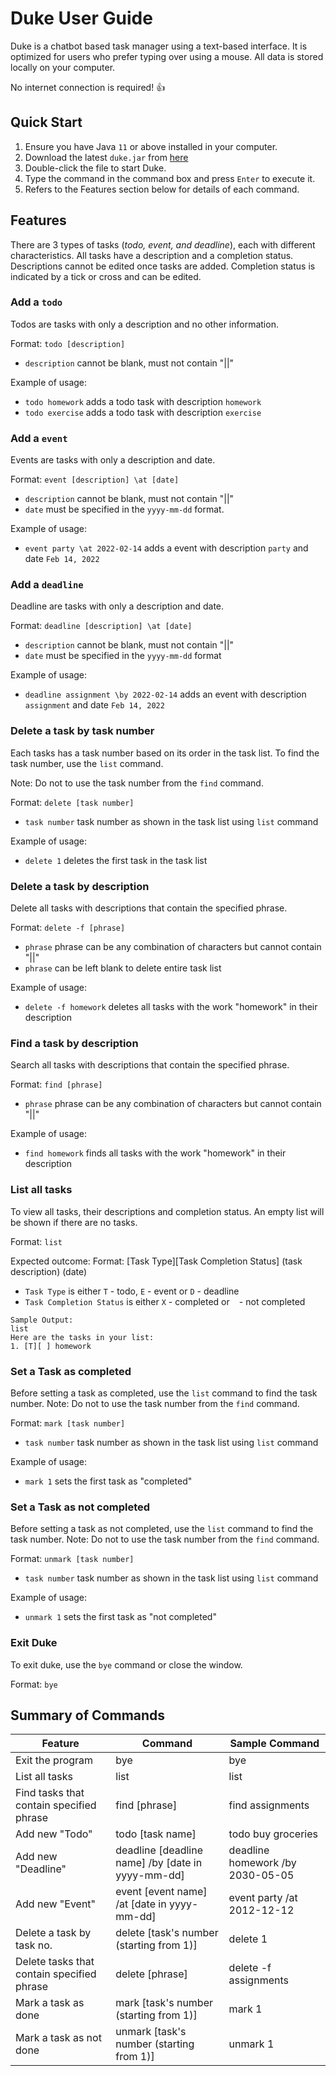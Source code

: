 # Duke User Guide
Duke is a chatbot based task manager using a text-based interface. 
It is optimized for users who prefer typing over using a mouse. 
All data is stored locally on your computer.

No internet connection is required! :+1:

## Quick Start
1. Ensure you have Java `11` or above installed in your computer.
2. Download the latest `duke.jar` from [here](https://github.com/junwei-tan/ip/releases)
3. Double-click the file to start Duke.
4. Type the command in the command box and press `Enter` to execute it.
5. Refers to the Features section below for details of each command.

## Features 
There are 3 types of tasks (_todo, event, and deadline_), each with different characteristics. 
All tasks have a description and a completion status.
Descriptions cannot be edited once tasks are added.
Completion status is indicated by a tick or cross and can be edited.

### Add a `todo`
Todos are tasks with only a description and no other information.

Format: `todo [description]`
- `description` cannot be blank, must not contain "||"

Example of usage:
- `todo homework` adds a todo task with description `homework`
- `todo exercise` adds a todo task with description `exercise`

### Add a `event`
Events are tasks with only a description and date.

Format: `event [description] \at [date]`
- `description` cannot be blank, must not contain "||"
- `date` must be specified in the `yyyy-mm-dd` format.

Example of usage:
- `event party \at 2022-02-14` adds a event with description `party` and date `Feb 14, 2022`

### Add a `deadline`
Deadline are tasks with only a description and date.

Format: `deadline [description] \at [date]`
- `description` cannot be blank, must not contain "||"
- `date` must be specified in the `yyyy-mm-dd` format

Example of usage:
- `deadline assignment \by 2022-02-14` adds an event with description `assignment` and date `Feb 14, 2022`

### Delete a task by task number
Each tasks has a task number based on its order in the task list. 
To find the task number, use the `list` command. 

Note: Do not to use the task number from the `find` command.

Format: `delete [task number]`
- `task number` task number as shown in the task list using `list` command

Example of usage:
- `delete 1` deletes the first task in the task list

### Delete a task by description
Delete all tasks with descriptions that contain the specified phrase.

Format: `delete -f [phrase]`
- `phrase` phrase can be any combination of characters but cannot contain "||"
- `phrase` can be left blank to delete entire task list

Example of usage:
- `delete -f homework` deletes all tasks with the work "homework" in their description

### Find a task by description
Search all tasks with descriptions that contain the specified phrase.

Format: `find [phrase]`
- `phrase` phrase can be any combination of characters but cannot contain "||"

Example of usage:
- `find homework` finds all tasks with the work "homework" in their description

### List all tasks
To view all tasks, their descriptions and completion status.
An empty list will be shown if there are no tasks.

Format: `list`

Expected outcome:
Format: [Task Type][Task Completion Status] (task description) (date)
- `Task Type` is either `T` - todo, `E` - event or `D` - deadline
- `Task Completion Status` is either `X` - completed or ` ` - not completed
```
Sample Output:
list
Here are the tasks in your list:
1. [T][ ] homework
```

### Set a Task as completed
Before setting a task as completed, use the `list` command to find the task number.
Note: Do not to use the task number from the `find` command.

Format: `mark [task number]`
- `task number` task number as shown in the task list using `list` command

Example of usage:
- `mark 1` sets the first task as "completed"

### Set a Task as not completed
Before setting a task as not completed, use the `list` command to find the task number.
Note: Do not to use the task number from the `find` command.

Format: `unmark [task number]`
- `task number` task number as shown in the task list using `list` command

Example of usage:
- `unmark 1` sets the first task as "not completed"

### Exit Duke
To exit duke, use the `bye` command or close the window.

Format: `bye`

## Summary of Commands
| Feature                                    | Command                                           | Sample Command                   |
|--------------------------------------------|---------------------------------------------------|----------------------------------|
| Exit the program                           | bye                                               | bye                              |
| List all tasks                             | list                                              | list                             |
| Find tasks that contain specified phrase   | find [phrase]                                     | find assignments                 |
| Add new "Todo"                             | todo [task name]                                  | todo buy groceries               |
| Add new "Deadline"                         | deadline [deadline name] /by [date in yyyy-mm-dd] | deadline homework /by 2030-05-05 |
| Add new "Event"                            | event [event name] /at [date in yyyy-mm-dd]       | event party /at 2012-12-12       |
| Delete a task by task no.                  | delete [task's number (starting from 1)]          | delete 1                         |
| Delete tasks that contain specified phrase | delete [phrase]                                   | delete -f assignments            |
| Mark a task as done                        | mark [task's number (starting from 1)]            | mark 1                           |
| Mark a task as not done                    | unmark [task's number (starting from 1)]          | unmark 1                         |